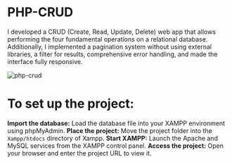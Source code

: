 # PHP-CRUD 

I developed a CRUD (Create, Read, Update, Delete) web app that allows performing the four fundamental operations on a relational database. Additionally, I implemented a pagination system without using external libraries, a filter for results, comprehensive error handling, and made the interface fully responsive.

![php-crud](https://github.com/user-attachments/assets/78569cc5-880d-4e1e-a18b-bc4d70e67804)

# To set up the project:

**Import the database:** Load the database file into your XAMPP environment using phpMyAdmin.
**Place the project:** Move the project folder into the `Xampp/htdocs` directory of Xampp.
**Start XAMPP:** Launch the Apache and MySQL services from the XAMPP control panel.
**Access the project:** Open your browser and enter the project URL to view it.
